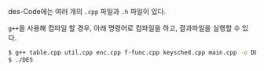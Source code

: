 des-Code에는 여러 개의 `.cpp` 파일과 `.h` 파일이 있다.

`g++`을 사용해 컴파일 할 경우, 아래 명령어로 컴파일을 하고, 결과파일을 실행할 수 있다.

```bash
$ g++ table.cpp util.cpp enc.cpp f-func.cpp keysched.cpp main.cpp -o DES
$ ./DES
```
